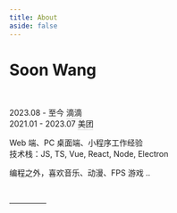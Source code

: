 ```yaml
---
title: About
aside: false
---
```


<style>
.soon{
  a {
      color: inherit !important;
      font-weight: inherit !important;
      text-decoration: none !important;
      padding-bottom: 1.5px;
      border-bottom: 1.5px solid rgba(125,125,125,.3);
      transition: border 0.3s ease-in-out !important;
  }
  a:hover {
      color: inherit !important;
      border-bottom: 1.5px solid rgba(125,125,125,1);
      transition: border .3s ease-in-out !important;
  }
  hr{
    width: 13% !important
  }
}
</style>

<H1><span text-rainbow>Soon Wang</span></H1>

<br>
<div class='soon'>

<span font-monospace italic color-gray-500>2023.08</span>
<span left-22 absolute>-</span >
<span left-29 absolute font-monospace italic color-gray-500>至今</span >
<span left-58 absolute >[<span i-arcticons-didi-food role="img" aria-hidden="true" w4.5 h4.5 /> 滴滴](https://www.didiglobal.com/)</span ><br>
<span font-monospace italic color-gray-500>2021.01</span>
<span left-22 absolute >-</span >
<span left-29 absolute font-monospace italic color-gray-500>2023.07</span >
<span left-58 absolute >[<IconMeituan w4.5 h4.5 inline-block align-sub op75 pb-0.2 /> 美团](https://www.meituan.com/)</span><br>

Web 端、PC 桌面端、小程序工作经验 <br>
技术栈：JS, TS, Vue, React, Node, Electron

<!-- 热爱开源，热爱生活<br> -->
编程之外，喜欢音乐、动漫、FPS 游戏 ..

<br>

--- 

[<span i-simple-icons-github w4 h4 pb-5 op75 />](https://github.com/wangshunnn/)&nbsp;&nbsp;[<span i-simple-icons-juejin w4 h4 pb-5 op80 />](https://juejin.cn/user/2129123907471864/posts)&nbsp;&nbsp;[<span i-simple-icons-leetcode w4 h4 pb-5 op75 />](https://leetcode.cn/u/soon-8)&nbsp;&nbsp;[<span i-simple-icons-zhihu w4 h4 pb-5 op70 />](https://www.zhihu.com/people/wangshunnn)&nbsp;&nbsp;[<span i-simple-icons-x w4 h4 pb-5 op75 />](https://twitter.com/wangshunnn)
</div>
